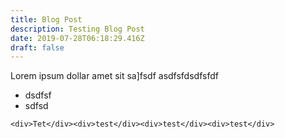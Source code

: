 ```yaml
---
title: Blog Post
description: Testing Blog Post
date: 2019-07-28T06:18:29.416Z
draft: false
---
```

Lorem ipsum dollar amet sit sa]fsdf asdfsfdsdfsfdf

* dsdfsf
* sdfsd


```
<div>Tet</div><div>test</div><div>test</div><div>test</div>
```
